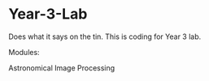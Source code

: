 # Year-3-Lab


Does what it says on the tin.
This is coding for Year 3 lab. 

Modules:

Astronomical Image Processing
